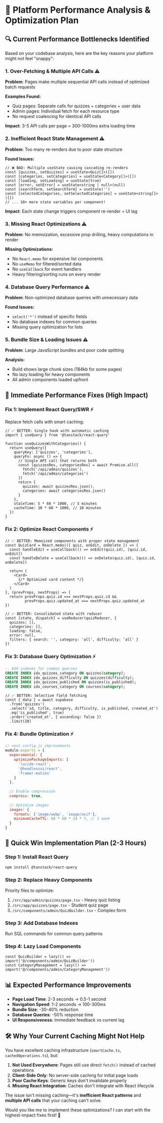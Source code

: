 # 🚀 Platform Performance Analysis & Optimization Plan

## 🔍 **Current Performance Bottlenecks Identified**

Based on your codebase analysis, here are the key reasons your platform might not feel "snappy":

### 1. **Over-Fetching & Multiple API Calls** ⚠️
**Problem**: Pages make multiple sequential API calls instead of optimized batch requests

**Examples Found:**
- Quiz pages: Separate calls for quizzes + categories + user data
- Admin pages: Individual fetch for each resource type
- No request coalescing for identical API calls

**Impact**: 3-5 API calls per page = 300-1000ms extra loading time

### 2. **Inefficient React State Management** ⚠️
**Problem**: Too many re-renders due to poor state structure

**Found Issues:**
```tsx
// ❌ BAD: Multiple useState causing cascading re-renders
const [quizzes, setQuizzes] = useState<Quiz[]>([])
const [categories, setCategories] = useState<Category[]>([])
const [loading, setLoading] = useState(true)
const [error, setError] = useState<string | null>(null)
const [searchTerm, setSearchTerm] = useState('')
const [selectedCategories, setSelectedCategories] = useState<string[]>([])
// ... 10+ more state variables per component!
```

**Impact**: Each state change triggers component re-render = UI lag

### 3. **Missing React Optimizations** ⚠️
**Problem**: No memoization, excessive prop drilling, heavy computations in render

**Missing Optimizations:**
- No `React.memo` for expensive list components
- No `useMemo` for filtered/sorted data
- No `useCallback` for event handlers
- Heavy filtering/sorting runs on every render

### 4. **Database Query Performance** ⚠️  
**Problem**: Non-optimized database queries with unnecessary data

**Found Issues:**
- `select('*')` instead of specific fields
- No database indexes for common queries
- Missing query optimization for lists

### 5. **Bundle Size & Loading Issues** ⚠️
**Problem**: Large JavaScript bundles and poor code splitting

**Analysis:**
- Build shows large chunk sizes (184kb for some pages)
- No lazy loading for heavy components
- All admin components loaded upfront

## 🎯 **Immediate Performance Fixes** (High Impact)

### **Fix 1: Implement React Query/SWR** ⚡
Replace fetch calls with smart caching:

```tsx
// ✅ BETTER: Single hook with automatic caching
import { useQuery } from '@tanstack/react-query'

function useQuizzesWithCategories() {
  return useQuery({
    queryKey: ['quizzes', 'categories'],
    queryFn: async () => {
      // Single API call that returns both
      const [quizzesRes, categoriesRes] = await Promise.all([
        fetch('/api/admin/quizzes'),
        fetch('/api/admin/categories')
      ])
      return {
        quizzes: await quizzesRes.json(),
        categories: await categoriesRes.json()
      }
    },
    staleTime: 5 * 60 * 1000, // 5 minutes
    cacheTime: 10 * 60 * 1000, // 10 minutes
  })
}
```

### **Fix 2: Optimize React Components** ⚡
```tsx
// ✅ BETTER: Memoized components with proper state management
const QuizCard = React.memo(({ quiz, onEdit, onDelete }) => {
  const handleEdit = useCallback(() => onEdit(quiz.id), [quiz.id, onEdit])
  const handleDelete = useCallback(() => onDelete(quiz.id), [quiz.id, onDelete])
  
  return (
    <Card>
      {/* Optimized card content */}
    </Card>
  )
}, (prevProps, nextProps) => {
  return prevProps.quiz.id === nextProps.quiz.id &&
         prevProps.quiz.updated_at === nextProps.quiz.updated_at
})

// ✅ BETTER: Consolidated state with reducer
const [state, dispatch] = useReducer(quizReducer, {
  quizzes: [],
  categories: [],
  loading: false,
  error: null,
  filters: { search: '', category: 'all', difficulty: 'all' }
})
```

### **Fix 3: Database Query Optimization** ⚡
```sql
-- Add indexes for common queries
CREATE INDEX idx_quizzes_category ON quizzes(category);
CREATE INDEX idx_quizzes_difficulty ON quizzes(difficulty);
CREATE INDEX idx_quizzes_published ON quizzes(is_published);
CREATE INDEX idx_courses_category ON courses(category);
```

```tsx
// ✅ BETTER: Selective field fetching
const { data } = await supabase
  .from('quizzes')
  .select('id, title, category, difficulty, is_published, created_at')
  .eq('is_published', true)
  .order('created_at', { ascending: false })
  .limit(20)
```

### **Fix 4: Bundle Optimization** ⚡
```javascript
// next.config.js improvements
module.exports = {
  experimental: {
    optimizePackageImports: [
      'lucide-react',
      '@headlessui/react',
      'framer-motion'
    ]
  },
  
  // Enable compression
  compress: true,
  
  // Optimize images
  images: {
    formats: ['image/webp', 'image/avif'],
    minimumCacheTTL: 60 * 60 * 24 * 7, // 1 week
  }
}
```

## 🚀 **Quick Win Implementation Plan** (2-3 Hours)

### **Step 1: Install React Query**
```bash
npm install @tanstack/react-query
```

### **Step 2: Replace Heavy Components**
Priority files to optimize:
1. `/src/app/admin/quizzes/page.tsx` - Heavy quiz listing
2. `/src/app/quizzes/page.tsx` - Student quiz page
3. `/src/components/admin/QuizBuilder.tsx` - Complex form

### **Step 3: Add Database Indexes**
Run SQL commands for common query patterns

### **Step 4: Lazy Load Components**
```tsx
const QuizBuilder = lazy(() => import('@/components/admin/QuizBuilder'))
const CategoryManagement = lazy(() => import('@/components/admin/CategoryManagement'))
```

## 📊 **Expected Performance Improvements**

- **Page Load Time**: 2-3 seconds → 0.5-1 second  
- **Navigation Speed**: 1-2 seconds → 100-300ms
- **Bundle Size**: -30-40% reduction
- **Database Queries**: -50% response time
- **UI Responsiveness**: Immediate feedback vs current lag

## 🛠️ **Why Your Current Caching Might Not Help**

You have excellent caching infrastructure (`smartCache.ts`, `cachedOperations.ts`), but:

1. **Not Used Everywhere**: Pages still use direct `fetch()` instead of cached operations
2. **Client-Side Only**: No server-side caching for initial page loads
3. **Poor Cache Keys**: Generic keys don't invalidate properly
4. **Missing React Integration**: Caches don't integrate with React lifecycle

The issue isn't missing caching—it's **inefficient React patterns** and **multiple API calls** that your caching can't solve.

Would you like me to implement these optimizations? I can start with the highest-impact fixes first! 🎯
